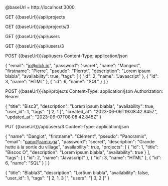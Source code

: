 @baseUrl = http://localhost:3000

GET {{baseUrl}}/api/projects

GET {{baseUrl}}/api/projects/3

GET {{baseUrl}}/api/users

GET {{baseUrl}}/api/users/3

POST {{baseUrl}}/api/users
Content-Type: application/json

{
    "email": "jo@olck.io",
    "password": "secret",
    "name": "Mangeot",
    "firstname": "Pierre",
    "pseudo": "Pierrot",
    "description": "Lorem ipsum blabla",
    "availability": true,
    "tags": [
        {
          "id": 2,
          "name": "Javascript"
        },
        {
          "id": 3,
          "name": "HTML"
        },
        {
          "id": 6,
          "name": "SQL"
        }
      ]
}

POST {{baseUrl}}/api/projects
Content-Type: application/json
Authorization: Bearer

{
  "title": "Bisc3",
  "description": "Lorem ipsum blabla",
  "availability": true,
  "user_id": 1,
  "tags": "[ 2, 1 ]",
  "created_at": "2023-06-06T19:08:42.845Z",
  "updated_at": "2023-06-07T08:08:42.845Z"
}

PUT {{baseUrl}}/api/users/3
Content-Type: application/json

{
    "name": "Danglot",
    "firstname": "Clément",
    "pseudo": "Panoramix",
    "email": "pano@ramix.ga",
    "password": "secret",
    "description": "Grande hutte à la sortie du village",
    "availability": true,
    "projects": [
      {
        "id": 1,
        "title": "Biscoc O",
        "description": "Lorem ipsum blabla",
        "availability": true
      }
    ],
    "tags": [
      {
        "id": 2,
        "name": "Javascript"
      },
      {
        "id": 3,
        "name": "HTML"
      },
      {
        "id": 6,
        "name": "SQL"
      }
    ]
}

{
  "title": "Blabla3",
  "description": "Lor5um blabla",
  "availability": false,
  "user_id": 1,
  "tags": "[ 2, 1, 3 ]",
  "users": "[ 3, 2 ]"
}
